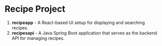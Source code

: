 # Recipe Project

1. **recipeapp** - A React-based UI setup for displaying and searching recipes.
2. **recipesapi** - A Java Spring Boot application that serves as the backend API for managing recipes.
